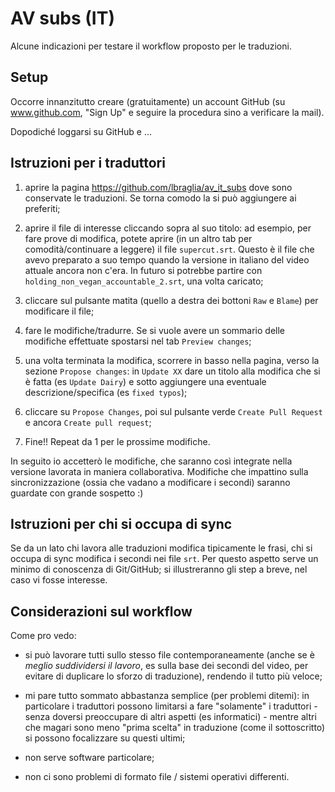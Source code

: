 # AV subs (IT)


Alcune indicazioni per testare il workflow proposto per le
traduzioni.

## Setup

Occorre innanzitutto creare (gratuitamente) un account GitHub (su
www.github.com, "Sign Up" e seguire la procedura sino a verificare la
mail).

Dopodiché loggarsi su GitHub e ...

## Istruzioni per i traduttori

1. aprire la pagina https://github.com/lbraglia/av_it_subs dove sono
   conservate le traduzioni. Se torna comodo la si può aggiungere ai
   preferiti;

2. aprire il file di interesse cliccando sopra al suo titolo: ad
  esempio, per fare prove di modifica, potete aprire (in un altro tab
  per comodità/continuare a leggere) il file `supercut.srt`. Questo è
  il file che avevo preparato a suo tempo quando la versione in
  italiano del video attuale ancora non c'era.  In futuro si potrebbe
  partire con `holding_non_vegan_accountable_2.srt`, una volta
  caricato;

3. cliccare sul pulsante matita (quello a destra dei bottoni `Raw` e `Blame`)
   per modificare il file;

4. fare le modifiche/tradurre. Se si vuole avere un sommario delle modifiche
   effettuate spostarsi nel tab `Preview changes`;

5. una volta terminata la modifica, scorrere in basso nella pagina,
   verso la sezione `Propose changes`: in `Update XX` dare un titolo
   alla modifica che si è fatta (es `Update Dairy`) e sotto aggiungere
   una eventuale descrizione/specifica (es `fixed typos`);

6. cliccare su `Propose Changes`, poi sul pulsante verde `Create Pull Request`
   e ancora `Create pull request`;

7. Fine!! Repeat da 1 per le prossime modifiche.

In seguito io accetterò le modifiche, che saranno così integrate nella
versione lavorata in maniera collaborativa.
Modifiche che impattino sulla sincronizzazione (ossia che vadano a
modificare i secondi) saranno guardate con grande sospetto :)

## Istruzioni per chi si occupa di sync

Se da un lato chi lavora alle traduzioni modifica tipicamente le
frasi, chi si occupa di sync modifica i secondi nei file `srt`.
Per questo aspetto serve un minimo di conoscenza di Git/GitHub; si
illustreranno gli step a breve, nel caso vi fosse interesse.


## Considerazioni sul workflow

Come pro vedo:

- si può lavorare tutti sullo stesso file contemporaneamente (anche se è
  *meglio suddividersi il lavoro*, es sulla base dei secondi del video,
  per evitare di duplicare lo sforzo di traduzione), rendendo il tutto
  più veloce;

- mi pare tutto sommato abbastanza semplice (per problemi ditemi): in
  particolare i traduttori possono limitarsi a fare "solamente" i
  traduttori - senza doversi preoccupare di altri aspetti
  (es informatici) - mentre altri che magari sono meno
  "prima scelta" in traduzione (come il sottoscritto) si possono
  focalizzare su questi ultimi;
  
- non serve software particolare;

- non ci sono problemi di formato file / sistemi operativi differenti.
